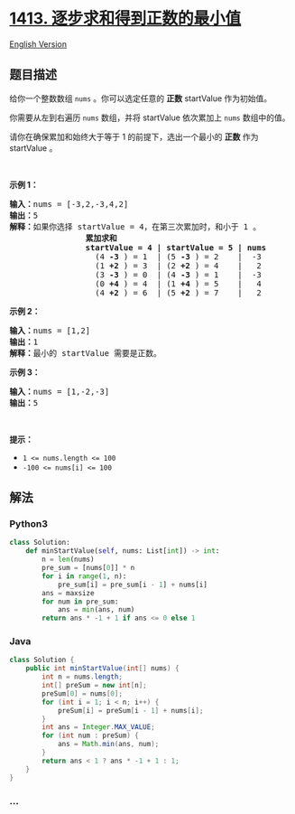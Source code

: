 # [1413. 逐步求和得到正数的最小值](https://leetcode-cn.com/problems/minimum-value-to-get-positive-step-by-step-sum)

[English Version](/solution/1400-1499/1413.Minimum%20Value%20to%20Get%20Positive%20Step%20by%20Step%20Sum/README_EN.md)

## 题目描述

<!-- 这里写题目描述 -->

<p>给你一个整数数组 <code>nums</code>&nbsp;。你可以选定任意的&nbsp;<strong>正数</strong> startValue 作为初始值。</p>

<p>你需要从左到右遍历 <code>nums</code>&nbsp;数组，并将 startValue 依次累加上&nbsp;<code>nums</code>&nbsp;数组中的值。</p>

<p>请你在确保累加和始终大于等于 1 的前提下，选出一个最小的&nbsp;<strong>正数</strong>&nbsp;作为 startValue 。</p>

<p>&nbsp;</p>

<p><strong>示例 1：</strong></p>

<pre>
<strong>输入：</strong>nums = [-3,2,-3,4,2]
<strong>输出：</strong>5
<strong>解释：</strong>如果你选择 startValue = 4，在第三次累加时，和小于 1 。
<strong>                累加求和
&nbsp;               startValue = 4 | startValue = 5 | nums
</strong>&nbsp;                 (4 <strong>-3</strong> ) = 1  | (5 <strong>-3</strong> ) = 2    |  -3
&nbsp;                 (1 <strong>+2</strong> ) = 3  | (2 <strong>+2</strong> ) = 4    |   2
&nbsp;                 (3 <strong>-3</strong> ) = 0  | (4 <strong>-3</strong> ) = 1    |  -3
&nbsp;                 (0 <strong>+4</strong> ) = 4  | (1 <strong>+4</strong> ) = 5    |   4
&nbsp;                 (4 <strong>+2</strong> ) = 6  | (5 <strong>+2</strong> ) = 7    |   2
</pre>

<p><strong>示例 2：</strong></p>

<pre>
<strong>输入：</strong>nums = [1,2]
<strong>输出：</strong>1
<strong>解释：</strong>最小的 startValue 需要是正数。
</pre>

<p><strong>示例 3：</strong></p>

<pre>
<strong>输入：</strong>nums = [1,-2,-3]
<strong>输出：</strong>5
</pre>

<p>&nbsp;</p>

<p><strong>提示：</strong></p>

<ul>
	<li><code>1 &lt;= nums.length &lt;= 100</code></li>
	<li><code>-100 &lt;= nums[i] &lt;= 100</code></li>
</ul>


## 解法

<!-- 这里可写通用的实现逻辑 -->

<!-- tabs:start -->

### **Python3**

<!-- 这里可写当前语言的特殊实现逻辑 -->

```python
class Solution:
    def minStartValue(self, nums: List[int]) -> int:
        n = len(nums)
        pre_sum = [nums[0]] * n
        for i in range(1, n):
            pre_sum[i] = pre_sum[i - 1] + nums[i]
        ans = maxsize
        for num in pre_sum:
            ans = min(ans, num)
        return ans * -1 + 1 if ans <= 0 else 1
```

### **Java**

<!-- 这里可写当前语言的特殊实现逻辑 -->

```java
class Solution {
    public int minStartValue(int[] nums) {
        int n = nums.length;
        int[] preSum = new int[n];
        preSum[0] = nums[0];
        for (int i = 1; i < n; i++) {
            preSum[i] = preSum[i - 1] + nums[i];
        }
        int ans = Integer.MAX_VALUE;
        for (int num : preSum) {
            ans = Math.min(ans, num);
        }
        return ans < 1 ? ans * -1 + 1 : 1;
    }
}
```

### **...**

```

```

<!-- tabs:end -->
